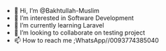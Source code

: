 - 👋 Hi, I’m @Bakhtullah-Muslim
- 👀 I’m interested in Software Development
- 🌱 I’m currently learning Laravel 
- 💞️ I’m looking to collaborate on testing project
- 📫 How to reach me ;WhatsApp//0093774385040

<!---
Bakhtullah-Muslim/Bakhtullah-Muslim is a ✨ special ✨ repository because its `README.md` (this file) appears on your GitHub profile.
You can click the Preview link to take a look at your changes.
--->
